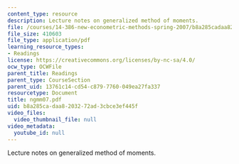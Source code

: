 ```yaml
---
content_type: resource
description: Lecture notes on generalized method of moments.
file: /courses/14-386-new-econometric-methods-spring-2007/b8a285cadaa8203272ad3cbce3ef445f_ngmm07.pdf
file_size: 410603
file_type: application/pdf
learning_resource_types:
- Readings
license: https://creativecommons.org/licenses/by-nc-sa/4.0/
ocw_type: OCWFile
parent_title: Readings
parent_type: CourseSection
parent_uid: 13761c14-cd54-c879-7760-049ea27fa337
resourcetype: Document
title: ngmm07.pdf
uid: b8a285ca-daa8-2032-72ad-3cbce3ef445f
video_files:
  video_thumbnail_file: null
video_metadata:
  youtube_id: null
---
```

Lecture notes on generalized method of moments.